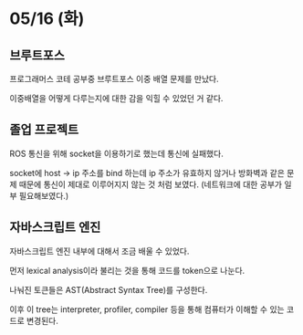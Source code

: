 # 05/16 (화)

## 브루트포스
프로그래머스 코테 공부중 브루트포스 이중 배열 문제를 만났다.

이중배열을 어떻게 다루는지에 대한 감을 익힐 수 있었던 거 같다.

## 졸업 프로젝트
ROS 통신을 위해 socket을 이용하기로 했는데 통신에 실패했다.

socket에 host -> ip 주소를 bind 하는데 ip 주소가 유효하지 않거나 방화벽과 같은 문제 때문에 통신이 제대로 이루어지지 않는 것 처럼 보였다. (네트워크에 대한 공부가 일부 필요해보였다.)

## 자바스크립트 엔진
자바스크립트 엔진 내부에 대해서 조금 배울 수 있었다.

먼저 lexical analysis이라 불리는 것을 통해 코드를 token으로 나눈다.

나눠진 토큰들은 AST(Abstract Syntax Tree)를 구성한다.

이후 이 tree는 interpreter, profiler, compiler 등을 통해 컴퓨터가 이해할 수 있는 코드로 변경된다.

 
